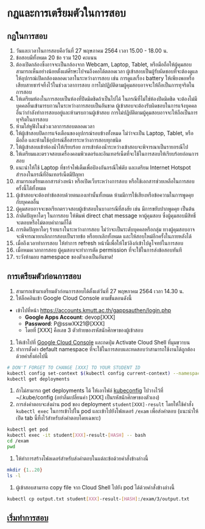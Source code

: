 # กฎและการเตรียมตัวในการสอบ

## กฎในการสอบ

1. วันและเวลาในการสอบคือวันที่ 27 พฤษภาคม 2564 เวลา 15.00 - 18.00 น.
1. ข้อสอบมีทั้งหมด 20 ข้อ รวม 120 คะแนน
1. ต้องเปิดกล้องซึ่งอาจจะเป็นกล้องจาก Webcam, Laptop, Tablet, หรือมือถือให้ผู้คุมสอบสามารถเห็นอย่างน้อยตั้งแต่ศีรษะไปจนถึงคอได้ตลอดเวลา ผู้เข้าสอบเป็นผู้รับผิดชอบที่จะต้องดูแลให้อุปกรณ์เปิดกล้องตลอดเวลาในระหว่างการสอบ เช่น การดูแลเรื่อง battery ให้เพียงพอหรือเสียบสายชาร์จทิ้งไว้ในช่วงเวลาการสอบ การไม่ปฏิบัติตามผู้คุมสอบอาจจะให้ถือเป็นการทุจริตในการสอบ
1. ให้เตรียมห้องในการสอบเป็นห้องที่ปิดมิดชิดถ้าเป็นไปได้ ในกรณีที่ไม่ใช่ห้องปิดมิดชิด จะต้องไม่มีบุคคลอื่นเข้ามารบกวนในระหว่างการสอบเป็นอันขาด ผู้เข้าสอบจะต้องรับผิดชอบในการแจ้งบุคคลอื่นว่ากำลังทำการสอบอยู่และห้ามรบกวนผู้เข้าสอบ การไม่ปฏิบัติตามผู้คุมสอบอาจจะให้ถือเป็นการทุจริตในการสอบ
1. ห้ามใส่หูฟังในช่วงเวลาการสอบตลอดเวลา
1. ให้ผู้เข้าสอบปิดการแจ้งเตือนของอุปกรณ์รอบข้างทั้งหมด ไม่ว่าจะเป็น Laptop, Tablet, หรือมือถือ และห้ามใช้อุปกรณ์สื่อสารระหว่างการสอบทุกชนิด
1. ให้ผู้เข้าสอบเข้าห้องน้ำให้เรียบร้อย การเข้าห้องน้ำระหว่างเข้าสอบจะพิจารณาเป็นรายกรณีไป
1. ให้เตรียมและตรวจสอบเครื่องคอมพิวเตอร์และอินเทอร์เน็ตที่จะใช้ในการสอบให้เรียบร้อยก่อนการสอบ
1. แนะนำให้ใช้ Laptop ที่ชาร์จไฟเต็มเพื่อป้องกันกรณีไฟดับ และเตรียม Internet Hotspot สำรองในกรณีที่อินเทอร์เน็ตมีปัญหา
1. สามารถเตรียมเอกสารล่วงหน้า หรือเปิดเว็บระหว่างการสอบ หรือใช้เอกสารช่วยเหลือในการสอบครั้งนี้ได้ทั้งหมด
1. ผู้เข้าสอบจะต้องทำข้อสอบด้วยตนเองเท่านั้นทั้งหมด ห้ามมีการใช้เสียงหรือข้อความในการพูดคุยกับบุคคลอื่น
1. ผู้คุมสอบอาจจะขอเรียกตรวจสอบผู้เข้าสอบในบางกรณีที่สงสัย เช่น มีการขยับปากพูดคุย เป็นต้น
1. ถ้าติดปัญหาใดๆ ในการสอบ ให้พิมพ์ direct chat message หาผู้คุมสอบ ซึ่งผู้คุมสอบมีสิทธิ์จะตอบหรือไม่ตอบคำถามก็ได้
1. การติดปัญหาใดๆ ร้ายแรงในระหว่างการสอบ ไม่ว่าจะเป็นระดับบุคคลหรือกลุ่ม ทางผู้คุมสอบอาจจะพิจารณายกเลิกการสอบเป็นรายข้อ หรือยกเลิกทั้งหมด และให้สอบใหม่อีกครั้งในภายหลังได้
1. เมื่อถึงเวลาทำการสอบ ให้ทำการ refresh หน้านี้เพื่อให้โชว์ลิงก์เข้าไปดูโจทย์ในการสอบ
1. เมื่อหมดเวลาการสอบ ผู้คุมสอบจะทำการตัด permission ที่จะใช้ในการส่งข้อสอบทันที
1. ระวังห้ามลบ namespace ของตัวเองเป็นอันขาด!

## การเตรียมตัวก่อนการสอบ

1. สามารถเข้ามาเตรียมตัวก่อนการสอบได้ตั้งแต่วันที่ 27 พฤษภาคม 2564 เวลา 14.30 น.
1. ให้ล็อคอินเข้า Google Cloud Console ตามขั้นตอนดังนี้
  * เข้าไปที่หน้า <https://accounts.kmutt.ac.th/gappsauthen/login.php>
    * __Google Apps Account__: devop[XXX]
    * __Password__: P@sswXX21@[XXX]
    * โดยที่ [XXX] คือเลข 3 ตัวท้ายของรหัสนักศึกษาของผู้เข้าสอบ
1. ให้เข้าไปที่ [Google Cloud Console](https://console.cloud.google.com/) และกดปุ่ม Activate Cloud Shell ที่มุมขวาบน
1. ทำการตั้งค่า default namespace ที่จะใช้ในการสอบและทดสอบว่าสามารถใช้งานได้ถูกต้องด้วยคำสั่งต่อไปนี้

```bash
# DON'T FORGET TO CHANGE [XXX] TO YOUR STUDENT ID
kubectl config set-context $(kubectl config current-context) --namespace=student[XXX]
kubectl get deployments
```

1. ถ้าไม่สามารถ get deployments ได้ ให้เอาไฟล์ [kubeconfig](../files/kubeconfig) ไปวางไว้ที่ ~/.kube/config (อย่าลืมเปลี่ยนค่า [XXX] เป็นรหัสนักศึกษาของตัวเอง)
1. การส่งคำตอบจะส่งผ่าน pod ของ deployment `student[XXX]-result` โดยให้ใช้คำสั่ง `kubectl exec` ในการเข้าไปใน pod และเข้าไปยังโฟลเดอร์ `/exam` เพื่อส่งคำตอบ (แนะนำให้เปิด tab นี้ทิ้งไว้สำหรับส่งคำตอบโดยเฉพาะ)

```bash
kubectl get pod
kubectl exec -it student[XXX]-result-[HASH] -- bash
cd /exam
pwd
```

1. ให้ทำการสร้างโฟลเดอร์สำหรับส่งคำตอบในแต่ละข้อด้วยคำสั่งข้างล่างนี้

```bash
mkdir {1..20}
ls -l
```

1. ผู้เข้าสอบสามารถ copy file จาก Cloud Shell ไปยัง pod ได้ด้วยคำสั่งข้างล่างนี้

```bash
kubectl cp output.txt student[XXX]-result-[HASH]:/exam/3/output.txt
```

## [เริ่มทำการสอบ](../exams/index.md)